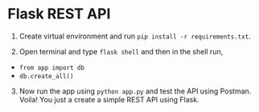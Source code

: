 
# Flask REST API

1. Create virtual environment and run `pip install -r requirements.txt`.

2. Open terminal and type `flask shell` and then in the shell run, 
- `from app import db`
- `db.create_all()`

3. Now run the app using `python app.py` and test the API using Postman. Voila! You just a create a simple REST API using Flask. 

